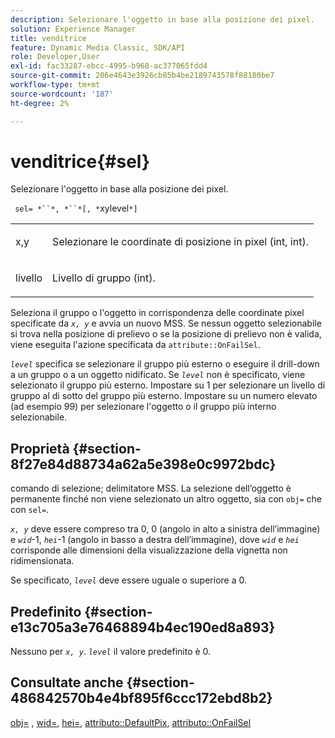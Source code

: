 ```yaml
---
description: Selezionare l'oggetto in base alla posizione dei pixel.
solution: Experience Manager
title: venditrice
feature: Dynamic Media Classic, SDK/API
role: Developer,User
exl-id: fac33287-ebcc-4995-b968-ac377065fdd4
source-git-commit: 206e4643e3926cb85b4be2189743578f88180be7
workflow-type: tm+mt
source-wordcount: '187'
ht-degree: 2%

---
```


# venditrice{#sel}

Selezionare l&#39;oggetto in base alla posizione dei pixel.

` sel= *``*, *``*[, *`xylevel`*]`

<table id="simpletable_247FF35D791C43D3AB433B8CF49F8C91"> 
 <tr class="strow"> 
  <td class="stentry"> <p> <span class="varname"> x,y  </span> </p> </td> 
  <td class="stentry"> <p>Selezionare le coordinate di posizione in pixel (int, int). </p> </td> 
 </tr> 
 <tr class="strow"> 
  <td class="stentry"> <p> <span class="varname"> livello  </span> </p> </td> 
  <td class="stentry"> <p>Livello di gruppo (int). </p> </td> 
 </tr> 
</table>

Seleziona il gruppo o l&#39;oggetto in corrispondenza delle coordinate pixel specificate da *`x, y`* e avvia un nuovo MSS. Se nessun oggetto selezionabile si trova nella posizione di prelievo o se la posizione di prelievo non è valida, viene eseguita l&#39;azione specificata da `attribute::OnFailSel`.

*`level`* specifica se selezionare il gruppo più esterno o eseguire il drill-down a un gruppo o a un oggetto nidificato. Se *`level`* non è specificato, viene selezionato il gruppo più esterno. Impostare su 1 per selezionare un livello di gruppo al di sotto del gruppo più esterno. Impostare su un numero elevato (ad esempio 99) per selezionare l&#39;oggetto o il gruppo più interno selezionabile.

## Proprietà {#section-8f27e84d88734a62a5e398e0c9972bdc}

comando di selezione; delimitatore MSS. La selezione dell’oggetto è permanente finché non viene selezionato un altro oggetto, sia con `obj=` che con `sel=`.

*`x, y`* deve essere compreso tra 0, 0 (angolo in alto a sinistra dell’immagine) e  *`wid`*-1,  *`hei`*-1 (angolo in basso a destra dell’immagine), dove  *`wid`* e  *`hei`* corrisponde alle dimensioni della visualizzazione della vignetta non ridimensionata.

Se specificato, *`level`* deve essere uguale o superiore a 0.

## Predefinito {#section-e13c705a3e76468894b4ec190ed8a893}

Nessuno per *`x, y`*. *`level`* il valore predefinito è 0.

## Consultate anche {#section-486842570b4e4bf895f6ccc172ebd8b2}

[obj=](../../../../../ir-api/http-protocol/image-rendering-api-ref/c-ir-http-protocol-ref/c-ir-http-protocol-command-reference/r-ir-obj.md#reference-31e7dac7931b4e0eb3c7589f120a1e6a) ,  [wid=](../../../../../ir-api/http-protocol/image-rendering-api-ref/c-ir-http-protocol-ref/c-ir-http-protocol-command-reference/r-ir-wid.md#reference-b7e691b0624941168c94b2749ae233ec),  [hei=](../../../../../ir-api/http-protocol/image-rendering-api-ref/c-ir-http-protocol-ref/c-ir-http-protocol-command-reference/r-ir-hei.md#reference-1c08f60365a94417a39867c09cac5478),  [attributo::DefaultPix](../../../../../ir-api/material-cat/image-rendering-api-ref/c-ir-material-catalog/c-ir-attributes-reference/r-ir-defaultpix.md#reference-102c98f9b5d24d2aaaeb756653fb0e6f),  [attributo::OnFailSel](../../../../../ir-api/material-cat/image-rendering-api-ref/c-ir-material-catalog/c-ir-attributes-reference/r-ir-onfailsel.md#reference-f95e4a4a3c02412b87a2b0acca8a5513)
